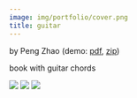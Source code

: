 ```yaml
---
image: img/portfolio/cover.png
title: guitar
---
```


by Peng Zhao (demo: [pdf](https://github.com/pzhaonet/bookdownplus/raw/master/upload/guitar/showcase/guitar.pdf), [zip](https://github.com/pzhaonet/bookdownplus/raw/master/upload/guitar/demo.zip))

book with guitar chords

<!--more-->

![](https://github.com/pzhaonet/bookdownplus/raw/master/upload/guitar/showcase/cover.png)
![](https://github.com/pzhaonet/bookdownplus/raw/master/upload/guitar/showcase/guitar3.png)
![](https://github.com/pzhaonet/bookdownplus/raw/master/upload/guitar/showcase/guitar5.png)

